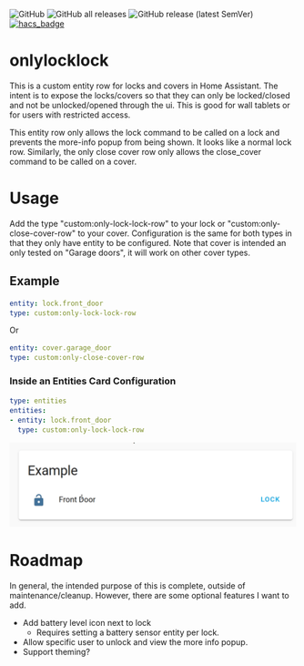 ![GitHub](https://img.shields.io/github/license/frozenwizard/onlylocklock)
![GitHub all releases](https://img.shields.io/github/downloads/frozenwizard/onlylocklock/total)
![GitHub release (latest SemVer)](https://img.shields.io/github/v/release/frozenwizard/onlylocklock)
[![hacs_badge](https://img.shields.io/badge/HACS-Default-41BDF5.svg)](https://github.com/hacs/integration)
# onlylocklock

This is a custom entity row for locks and covers in Home Assistant.  The intent is to expose the locks/covers so that they can only be locked/closed and not be unlocked/opened through the ui.  This is good for wall tablets or for users with restricted access.

This entity row only allows the lock command to be called on a lock and prevents the more-info popup from being shown.  It looks like a normal lock row. Similarly, the only close cover row only allows the close_cover command to be called on a cover.
# Usage
Add the type "custom:only-lock-lock-row" to your lock or "custom:only-close-cover-row" to your cover. Configuration is the same for both types in that they only have entity to be configured.  Note that cover is intended an only tested on "Garage doors", it will work on other cover types.

## Example
```yaml
entity: lock.front_door
type: custom:only-lock-lock-row
```
Or
```yaml
entity: cover.garage_door
type: custom:only-close-cover-row
```


### Inside an Entities Card Configuration
```yaml
type: entities
entities:
- entity: lock.front_door
  type: custom:only-lock-lock-row
```

![Demo](images/Demo.gif)

# Roadmap
In general, the intended purpose of this is complete, outside of maintenance/cleanup.  However, there are some optional features I want to add.
- Add battery level icon next to lock
  - Requires setting a battery sensor entity per lock.
- Allow specific user to unlock and view the more info popup.
- Support theming?